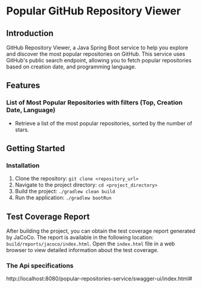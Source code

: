 # Popular GitHub Repository Viewer

## Introduction

GitHub Repository Viewer, a Java Spring Boot service to help you explore and discover the most popular repositories on GitHub.
This service uses GitHub's public search endpoint, allowing you to fetch popular repositories based on creation date, and programming language.

## Features

### List of Most Popular Repositories with filters (Top, Creation Date, Language)

- Retrieve a list of the most popular repositories, sorted by the number of stars.

## Getting Started

### Installation

1. Clone the repository: `git clone <repository_url>`
2. Navigate to the project directory: `cd <project_directory>`
3. Build the project: `./gradlew clean build`
4. Run the application: `./gradlew bootRun`


## Test Coverage Report

After building the project, you can obtain the test coverage report generated by JaCoCo. The report is available in the following location:
`build/reports/jacoco/index.html`. Open the `index.html` file in a web browser to view detailed information about the test coverage.


### The Api specifications

http://localhost:8080/popular-repositories-service/swagger-ui/index.html#

